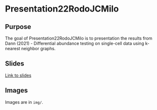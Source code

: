 
# Presentation22RodoJCMilo

## Purpose

The goal of Presentation22RodoJCMilo is to presentation the results from Dann (2021) - Differential abundance testing on single-cell data using k-nearest neighbor graphs.

## Slides

[Link to slides](index.html)

## Images

Images are in `img/`.

